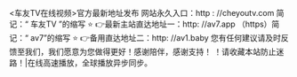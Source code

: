 <车友TV在线视频>官方最新地址发布
网站永久入口：http : //cheyoutv.com   简记：“ 车友TV ”的缩写
⭐️ 👉最新主站直达地址一：http: //av7.app （https）简记：“ av7”的缩写
⭐️ 👉备用直达地址二：http: //av1.baby
您有任何建议请及时反馈至我们，我们愿意为您做得更好！感谢陪伴，感谢支持！
！️请收藏本站防止迷路！|在线高速播放，全球播放异步同步。
